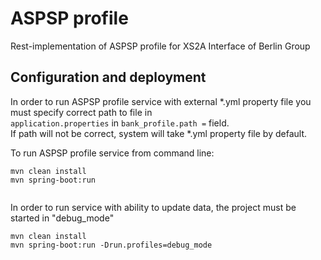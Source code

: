 # ASPSP profile

Rest-implementation of ASPSP profile for XS2A Interface of Berlin Group

## Configuration and deployment

In order to run ASPSP profile service with external *.yml property file you must specify correct path to file in  
`application.properties` in `bank_profile.path =` field.  
If path will not be correct, system will take *.yml property file by default.

To run ASPSP profile service from command line:

```
mvn clean install 
mvn spring-boot:run
 
```
In order to run service with ability to update data, the project must be started in "debug_mode"

```
mvn clean install 
mvn spring-boot:run -Drun.profiles=debug_mode
 
```

